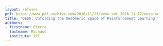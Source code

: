 ```yaml
---
layout: refuses
pdf: https://www.pdf-archive.com/2016/11/23/oeso-sdr-2016-11-17/oeso-sdr-2016-11-17.pdf
title: "OESO: Unfolding the Oesomeric Space of Reinforcement Learning Temporal models"
authors:
- firstname: Pierre
  lastname: Michaud
  institute: IPC
---
```


